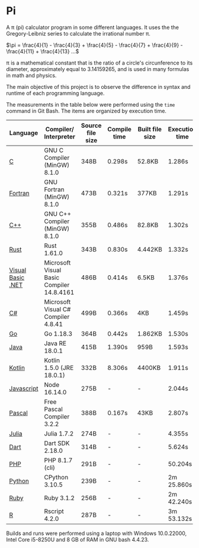 # Pi

A &pi; (pi) calculator program in some different languages. It uses the the Gregory-Leibniz series to calculate the irrational number &pi;.

$\pi = \frac{4}{1} - \frac{4}{3} + \frac{4}{5} - \frac{4}{7} + \frac{4}{9} - \frac{4}{11} + \frac{4}{13} ...$

&pi; is a mathematical constant that is the ratio of a circle's circunference to its diameter, approximately equal to 3.14159265, and is used in many formulas in math and physics.

The main objective of this project is to observe the difference in syntax and runtime of each programming language.

The measurements in the table below were performed using the `time` command in Git Bash. The items are organized by execution time.

| Language | Compiler/ Interpreter | Source file size | Compile time| Built file size| Execution time |
| --- | --- | --- | --- | --- | --- |
| <a href="./src/pi.c">C</a> | GNU C Compiler (MinGW) 8.1.0 | 348B | 0.298s |52.8KB| 1.286s |
| <a href="./src/pi.f90">Fortran</a> | GNU Fortran (MinGW) 8.1.0 | 473B | 0.321s | 377KB| 1.291s |
| <a href="./src/pi.cpp">C++</a> | GNU C++ Compiler (MinGW) 8.1.0 | 355B | 0.486s |82.8KB| 1.302s |
| <a href="./src/pi.rs">Rust</a> | Rust 1.61.0 |343B| 0.830s |4.442KB| 1.332s |
| <a href="./src/pi.vb">Visual Basic .NET</a> | Microsoft Visual Basic Compiler 14.8.4161|486B| 0.414s |6.5KB| 1.376s|
| <a href="./src/pi.cs">C#</a> | Microsoft Visual C# Compiler 4.8.41 | 499B | 0.366s | 4KB| 1.459s |
| <a href="./src/pi.go">Go</a> | Go 1.18.3 | 364B | 0.442s | 1.862KB| 1.530s |
| <a href="./src/Pi.java">Java</a> | Java RE 18.0.1 | 415B | 1.390s |959B| 1.593s |
| <a href="./src/pi.kt">Kotlin</a> | Kotlin 1.5.0 (JRE 18.0.1) | 332B | 8.306s | 4400KB| 1.911s |
| <a href="./src/pi.js">Javascript</a> | Node 16.14.0 | 275B | - | - | 2.044s |
| <a href="./src/pi.pp">Pascal</a> | Free Pascal Compiler 3.2.2| 388B| 0.167s |43KB| 2.807s |
| <a href="./src/pi.jl">Julia</a> | Julia 1.7.2 | 274B | - | - | 4.355s |
| <a href="./src/pi.dart">Dart</a> | Dart SDK 2.18.0 | 314B | - | - | 5.624s |
| <a href="./src/pi.php">PHP</a> | PHP 8.1.7 (cli)| 291B | - | - | 50.204s |
| <a href="./src/pi.py">Python</a> | CPython 3.10.5 |239B | - | - | 2m 25.860s |
| <a href="./src/pi.rb">Ruby</a> | Ruby 3.1.2 |256B| - | - | 2m 42.240s |
| <a href="./src/pi.r">R</a> | Rscript 4.2.0 | 287B| - | - | 3m 53.132s |

Builds and runs were performed using a laptop with Windows 10.0.22000, Intel Core i5-8250U and 8 GB of RAM in GNU bash 4.4.23.
